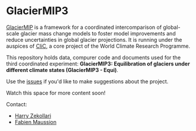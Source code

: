 # GlacierMIP3

[GlacierMIP](https://www.climate-cryosphere.org/mips/glaciermip/about-glaciermip) is a framework for a coordinated intercomparison of global-scale glacier mass change models to foster model improvements and reduce uncertainties in global glacier projections. It is running under the auspices of [CliC](https://www.climate-cryosphere.org/), a core project of the World Climate Research Programme.

This repository holds data, compurer code and documents used for the third coordinated experiment: **GlacierMIP3: Equilibration of glaciers under different climate states (GlacierMIP3 - Equi)**.

Use the [issues](https://github.com/GlacierMIP/GlacierMIP3/issues) if you'd like to make suggestions about the project.

Watch this space for more content soon!

Contact:
- [Harry Zekollari](https://www.tudelft.nl/citg/over-faculteit/afdelingen/geoscience-remote-sensing/staff/researchers/dr-h-harry-zekollari)
- [Fabien Maussion](https://fabienmaussion.info)
